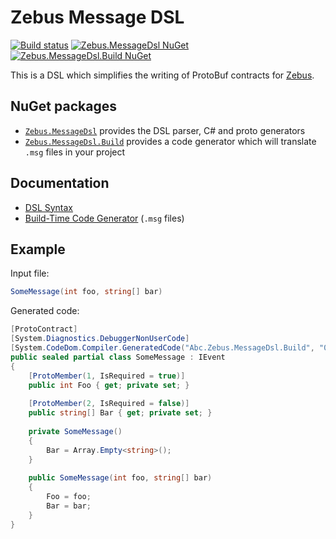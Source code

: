 # Zebus Message DSL

[![Build status](https://abc-arbitrage.visualstudio.com/Zebus/_apis/build/status/Zebus.MessageDsl?branchName=master)](https://abc-arbitrage.visualstudio.com/Zebus/_build/latest?definitionId=3&branchName=master)
[![Zebus.MessageDsl NuGet](https://img.shields.io/nuget/v/Zebus.MessageDsl.svg?label=Zebus.MessageDsl&logo=NuGet)](https://www.nuget.org/packages/Zebus.MessageDsl)
[![Zebus.MessageDsl.Build NuGet](https://img.shields.io/nuget/v/Zebus.MessageDsl.Build.svg?label=Zebus.MessageDsl.Build&logo=NuGet)](https://www.nuget.org/packages/Zebus.MessageDsl.Build)

This is a DSL which simplifies the writing of ProtoBuf contracts for [Zebus](https://github.com/Abc-Arbitrage/Zebus).

## NuGet packages

 - [`Zebus.MessageDsl`](https://www.nuget.org/packages/Zebus.MessageDsl) provides the DSL parser, C# and proto generators
 - [`Zebus.MessageDsl.Build`](https://www.nuget.org/packages/Zebus.MessageDsl.Build) provides a code generator which will translate `.msg` files in your project

## Documentation

 - [DSL Syntax](docs/Syntax.md)
 - [Build-Time Code Generator](docs/BuildTimeCodeGen.md) (`.msg` files)

## Example

Input file:

```C#
SomeMessage(int foo, string[] bar)
```

Generated code:

```C#
[ProtoContract]
[System.Diagnostics.DebuggerNonUserCode]
[System.CodeDom.Compiler.GeneratedCode("Abc.Zebus.MessageDsl.Build", "0.3.0.0")]
public sealed partial class SomeMessage : IEvent
{
    [ProtoMember(1, IsRequired = true)]
    public int Foo { get; private set; }
        
    [ProtoMember(2, IsRequired = false)]
    public string[] Bar { get; private set; }
        
    private SomeMessage()
    {
        Bar = Array.Empty<string>();
    }
        
    public SomeMessage(int foo, string[] bar)
    {
        Foo = foo;
        Bar = bar;
    }
}
```

